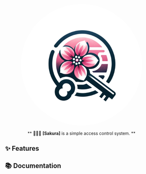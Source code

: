 <div align="center">
<img src="./Assets/icon.png" alt="Misskey logo" style="border-radius:50%" width="400"/>

** 🔑🌸🔑 **[Sakura]** is a simple access control system. **

</div>

## ✨ Features

## 📚 Documentation
